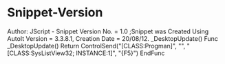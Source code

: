 # Snippet-Version
Author: JScript - Snippet Version No. = 1.0 ;Snippet was Created Using AutoIt Version = 3.3.8.1, Creation Date = 20/08/12.  _DesktopUpdate()  Func _DesktopUpdate()     Return ControlSend("[CLASS:Progman]", "", "[CLASS:SysListView32; INSTANCE:1]", "{F5}") EndFunc
